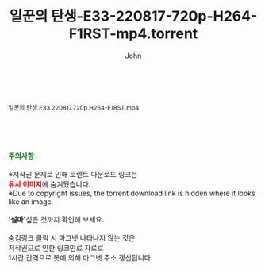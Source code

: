 ﻿---
layout: post
title:  "일꾼의 탄생-E33-220817-720p-H264-F1RST-mp4.torrent"
author: John
categories: [ 방송/음악 ]
tags: [  ]
image:  
description: "일꾼의 탄생-E33-220817-720p-H264-F1RST-mp4 torrent 정보 공유"
toc: true
toc_sticky: true
---

<br>
<div class="view-img">
<a class="view_image" href="http://torrentmobile62.com/bbs/view_image.php?fn=%2Fdata%2Ffile%2Fmusic%2F3735183265_LUozD0f7_179f6eda951e3c8f58c246aa2a801e030485fd7b.jpg" target="_blank"><img alt="" class="img-tag" content="http://torrentmobile62.com/data/file/music/3735183265_LUozD0f7_179f6eda951e3c8f58c246aa2a801e030485fd7b.jpg" itemprop="image" src="http://torrentmobile62.com/data/file/music/thumb-3735183265_LUozD0f7_179f6eda951e3c8f58c246aa2a801e030485fd7b_835x2212.jpg"/></a></div><div class="view-content" itemprop="description">
<p><span style="font-size:12px;">일꾼의 탄생.E33.220817.720p.H264-F1RST.mp4</span> </p> </div>
    
<br><br><br>
<p data-ke-size="size16"><b><span style="color: green;">주의사항</span></b><br /><br />※저작권 문제로 인해 토렌트 다운로드 링크는<br /><b><span style="color: red;">유사 이미지</span></b>에 숨겨뒀습니다.<br />※Due to copyright issues, the torrent download link is hidden where it looks like an image.<br /><br /><b>'설마'</b>싶은 것까지 확인해 보세요.<br /><br />숨김링크 클릭 시 마그넷 나타나지 않는 것은<br />저작권으로 인한 링크만료 자료로<br />1시간 간격으로 봇에 의해 마그넷 주소 갱신됩니다.</p>
